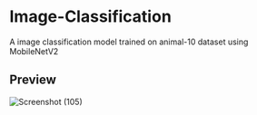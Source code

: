 # Image-Classification
A image classification model trained on animal-10 dataset using MobileNetV2

## Preview

![Screenshot (105)](https://github.com/AntonyJudeShaman/Image-Classification/assets/105967620/8ebca31d-185a-47fe-b7e8-b75cd5bb90b3)

